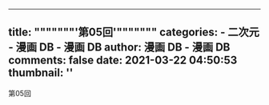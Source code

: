 
---
title: """""""'第05回'"""""""
categories: 
    - 二次元
    - 漫画 DB - 漫画 DB
author: 漫画 DB - 漫画 DB
comments: false
date: 2021-03-22 04:50:53
thumbnail: ''
---

<div>   
第05回  
</div>
            